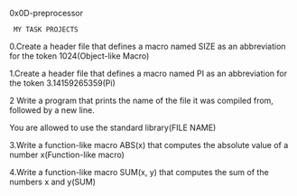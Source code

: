 0x0D-preprocessor


     MY TASK PROJECTS

0.Create a header file that defines a macro named SIZE as an abbreviation for the token 1024(Object-like Macro)

1.Create a header file that defines a macro named PI as an abbreviation for the token 3.14159265359(Pi)

2 Write a program that prints the name of the file it was compiled from, followed by a new line.

You are allowed to use the standard library(FILE NAME)

3.Write a function-like macro ABS(x) that computes the absolute value of a number x(Function-like macro)

4.Write a function-like macro SUM(x, y) that computes the sum of the numbers x and y(SUM)
